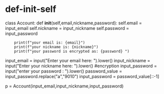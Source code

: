 # def-init-self
class Account:
    def __init__(self,email,nickname,password):
        self.email = input_email
        self.nickname = input_nickname
        self.password = input_password

        print(f"your email is: {email}")
        print(f"your nickname is: {nickname}")
        print(f"your password is encrypted as: {password} ")
        

input_email = input("Enter your email here: ").lower()
input_nickname = input("Enter your nickname here: ").lower()
#encryption
input_password = input("enter your password : ").lower()
password_value = input_password.replace("a","9010")
input_password = password_value[::-1]

p = Account(input_email,input_nickname,input_password)
